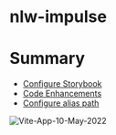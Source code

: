# nlw-impulse

# Summary

- [Configure Storybook](docs/install-storybook.md)
- [Code Enhancements](docs/enhancements.md)
- [Configure alias path](docs/config-path-alias.md)

![Vite-App-10-May-2022](https://user-images.githubusercontent.com/36546304/167671057-437d3126-e966-41a9-a3d1-29c68e341dbe.gif)

